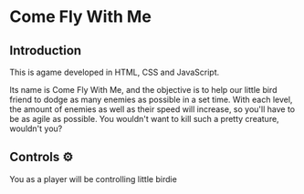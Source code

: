 # Come Fly With Me
## Introduction
This is agame developed in HTML, CSS and JavaScript.

Its name is Come Fly With Me, and the objective is to help our little bird friend to dodge as many enemies as possible in a set time. 
With each level, the amount of enemies as well as their speed will increase, so you'll have to be as agile as possible. You wouldn't want to kill such a pretty creature, wouldn't you?

## Controls :gear:
You as a player will be controlling little birdie
